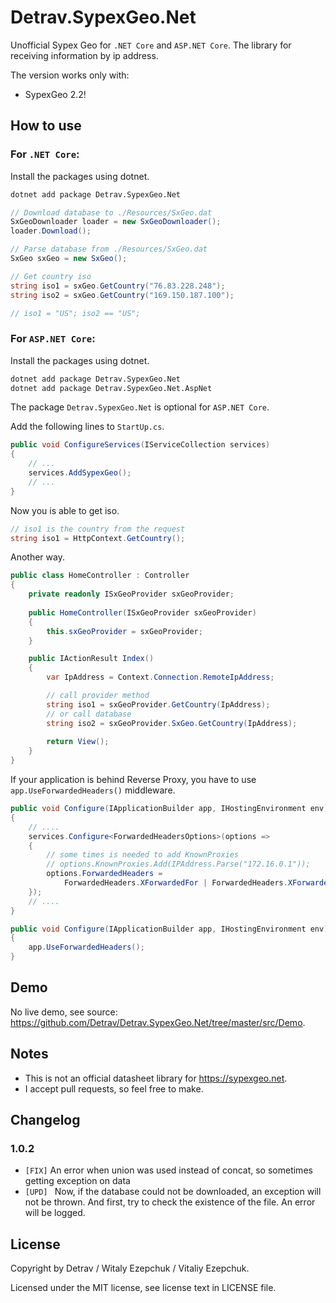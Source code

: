 # Detrav.SypexGeo.Net

Unofficial Sypex Geo for `.NET Core` and `ASP.NET Core`.
The library for receiving information by ip address.

The version works only with:

- SypexGeo 2.2!

## How to use

### For `.NET Core`:

Install the packages using dotnet.

```bash
dotnet add package Detrav.SypexGeo.Net
```

```csharp
// Download database to ./Resources/SxGeo.dat
SxGeoDownloader loader = new SxGeoDownloader();
loader.Download();

// Parse database from ./Resources/SxGeo.dat
SxGeo sxGeo = new SxGeo();

// Get country iso
string iso1 = sxGeo.GetCountry("76.83.228.248"); 
string iso2 = sxGeo.GetCountry("169.150.187.100");

// iso1 = "US"; iso2 == "US";
```

### For `ASP.NET Core`:

Install the packages using dotnet.

```bash
dotnet add package Detrav.SypexGeo.Net
dotnet add package Detrav.SypexGeo.Net.AspNet
```

The package `Detrav.SypexGeo.Net` is optional for `ASP.NET Core`.

Add the following lines to `StartUp.cs`.

```csharp
public void ConfigureServices(IServiceCollection services)
{
    // ...
    services.AddSypexGeo();
    // ...
}
```

Now you is able to get iso.

```csharp
// iso1 is the country from the request
string iso1 = HttpContext.GetCountry();
```

Another way.

```csharp
public class HomeController : Controller
{
    private readonly ISxGeoProvider sxGeoProvider;
    
    public HomeController(ISxGeoProvider sxGeoProvider)
    {
        this.sxGeoProvider = sxGeoProvider;
    }

    public IActionResult Index()
    {
        var IpAddress = Context.Connection.RemoteIpAddress;

        // call provider method
        string iso1 = sxGeoProvider.GetCountry(IpAddress);
        // or call database
        string iso2 = sxGeoProvider.SxGeo.GetCountry(IpAddress);
        
        return View();
    }
}
```

If your application is behind Reverse Proxy, you have to use `app.UseForwardedHeaders()` middleware.

```csharp
public void Configure(IApplicationBuilder app, IHostingEnvironment env)
{
    // ....
    services.Configure<ForwardedHeadersOptions>(options =>
    {
        // some times is needed to add KnownProxies
        // options.KnownProxies.Add(IPAddress.Parse("172.16.0.1"));
        options.ForwardedHeaders =
            ForwardedHeaders.XForwardedFor | ForwardedHeaders.XForwardedProto;
    });
    // ....
}

public void Configure(IApplicationBuilder app, IHostingEnvironment env)
{
    app.UseForwardedHeaders();
}
```

## Demo

No live demo, see source: <https://github.com/Detrav/Detrav.SypexGeo.Net/tree/master/src/Demo>.

## Notes

* This is not an official datasheet library for <https://sypexgeo.net>.
* I accept pull requests, so feel free to make.

## Changelog

### 1.0.2

- `[FIX]` An error when union was used instead of concat, so sometimes getting exception on data
- `[UPD] ` Now, if the database could not be downloaded, an exception will not be thrown. And first, try to check the existence of the file. An error will be logged.

## License

Copyright by Detrav / Witaly Ezepchuk / Vitaliy Ezepchuk.

Licensed under the MIT license, see license text in LICENSE file.
